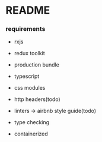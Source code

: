 # README

### requirements

* rxjs
* redux toolkit
* production bundle 
* typescript
* css modules

* http headers(todo)
* linters -> airbnb style guide(todo)
* type checking
* containerized
